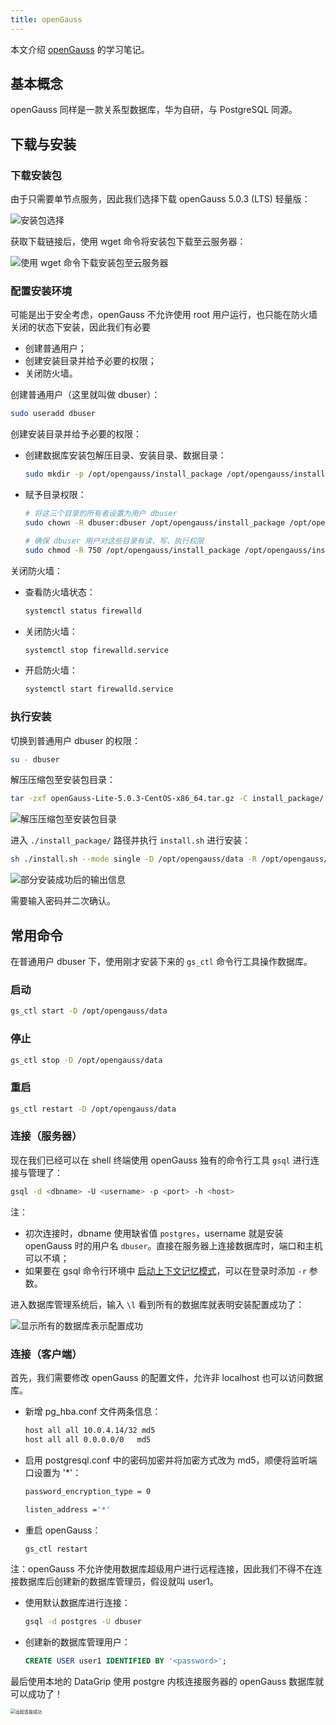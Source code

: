 ```yaml
---
title: openGauss
---
```


本文介绍 [openGauss](https://docs.opengauss.org/zh/) 的学习笔记。

## 基本概念

openGauss 同样是一款关系型数据库，华为自研，与 PostgreSQL 同源。

## 下载与安装

### 下载安装包

由于只需要单节点服务，因此我们选择下载 openGauss 5.0.3 (LTS) 轻量版：

![安装包选择](https://cdn.dwj601.cn/images/202409192052001.png)

获取下载链接后，使用 wget 命令将安装包下载至云服务器：

![使用 wget 命令下载安装包至云服务器](https://cdn.dwj601.cn/images/202409192106221.png)

### 配置安装环境

可能是出于安全考虑，openGauss 不允许使用 root 用户运行，也只能在防火墙关闭的状态下安装，因此我们有必要

- 创建普通用户；
- 创建安装目录并给予必要的权限；
- 关闭防火墙。

创建普通用户（这里就叫做 dbuser）：

```bash
sudo useradd dbuser
```

创建安装目录并给予必要的权限：

- 创建数据库安装包解压目录、安装目录、数据目录：

    ```bash
    sudo mkdir -p /opt/opengauss/install_package /opt/opengauss/installation /opt/opengauss/data
    ```

- 赋予目录权限：

    ```bash
    # 将这三个目录的所有者设置为用户 dbuser
    sudo chown -R dbuser:dbuser /opt/opengauss/install_package /opt/opengauss/installation /opt/opengauss/data
    
    # 确保 dbuser 用户对这些目录有读、写、执行权限
    sudo chmod -R 750 /opt/opengauss/install_package /opt/opengauss/installation /opt/opengauss/data
    ```


关闭防火墙：

- 查看防火墙状态：

    ```bash
    systemctl status firewalld
    ```

- 关闭防火墙：

    ```bash
    systemctl stop firewalld.service
    ```

- 开启防火墙：

    ```bash
    systemctl start firewalld.service
    ```

### 执行安装

切换到普通用户 dbuser 的权限：

```bash
su - dbuser
```

解压压缩包至安装包目录：

```bash
tar -zxf openGauss-Lite-5.0.3-CentOS-x86_64.tar.gz -C install_package/
```

![解压压缩包至安装包目录](https://cdn.dwj601.cn/images/202409192242065.png)

进入 `./install_package/` 路径并执行 `install.sh` 进行安装：

```bash
sh ./install.sh --mode single -D /opt/opengauss/data -R /opt/opengauss/installation/
```

![部分安装成功后的输出信息](https://cdn.dwj601.cn/images/202409192243793.png)

需要输入密码并二次确认。

## 常用命令

在普通用户 dbuser 下，使用刚才安装下来的 `gs_ctl` 命令行工具操作数据库。

### 启动

```bash
gs_ctl start -D /opt/opengauss/data
```

### 停止

```bash
gs_ctl stop -D /opt/opengauss/data
```

### 重启

```bash
gs_ctl restart -D /opt/opengauss/data
```

### 连接（服务器）

现在我们已经可以在 shell 终端使用 openGauss 独有的命令行工具 `gsql` 进行连接与管理了：

```bash
gsql -d <dbname> -U <username> -p <port> -h <host>
```

注：

- 初次连接时，dbname 使用缺省值 `postgres`，username 就是安装 openGauss 时的用户名 `dbuser`。直接在服务器上连接数据库时，端口和主机可以不填；
- 如果要在 gsql 命令行环境中 [启动上下文记忆模式](https://www.cndba.cn/dave/article/116534)，可以在登录时添加 `-r` 参数。

进入数据库管理系统后，输入 `\l` 看到所有的数据库就表明安装配置成功了：

![显示所有的数据库表示配置成功](https://cdn.dwj601.cn/images/202409192243905.png)

### 连接（客户端）

首先，我们需要修改 openGauss 的配置文件，允许非 localhost 也可以访问数据库。

- 新增 pg_hba.conf 文件两条信息：

    ```bash
    host all all 10.0.4.14/32 md5
    host all all 0.0.0.0/0   md5
    ```

- 启用 postgresql.conf 中的密码加密并将加密方式改为 md5，顺便将监听端口设置为 '*'：

    ```bash
    password_encryption_type = 0
    
    listen_address ='*'
    ```

- 重启 openGauss：

    ```bash
    gs_ctl restart
    ```

注：openGauss 不允许使用数据库超级用户进行远程连接，因此我们不得不在连接数据库后创建新的数据库管理员，假设就叫 user1。

- 使用默认数据库进行连接：

    ```bash
    gsql -d postgres -U dbuser
    ```

- 创建新的数据库管理用户：

    ```sql
    CREATE USER user1 IDENTIFIED BY '<password>';
    ```

最后使用本地的 DataGrip 使用 postgre 内核连接服务器的 openGauss 数据库就可以成功了！

<img src="https://cdn.dwj601.cn/images/202409201140997.png" alt="远程连接成功" style="zoom:50%;" />

